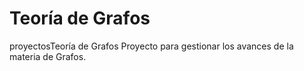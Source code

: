 # Teoría de Grafos
proyectosTeoría de Grafos
Proyecto para gestionar los avances de la materia de Grafos.
